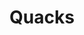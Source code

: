 ---
layout: credit-info
headerstatus: shunk-header
title: Quacks
iden: quacks
showreel_weight: 205
credits_weight: 81
thumbnail: /assets/img/credits-grid/quacks.jpg
image: /assets/img/credits-grid/opengraph/quacks.jpg
image_size: 3
category: credits
role: Composer
type: BBC2 TV-Series
imdb: http://www.imdb.com/title/tt5559878
sample: 
genre: Comedy/Drama
director: Andy De Emmony
writers: James Wood
producers: Justin Davies, James Wood & Ben Worsfield.
synopsis: Four young Victorian medical pioneers fight to make a mark on the world - beat their rivals - and saves lives.
---